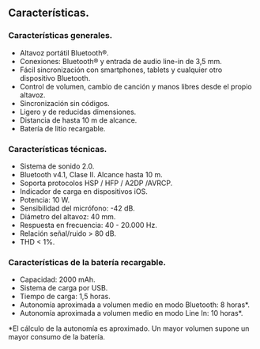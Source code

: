 ## Características.

### Características generales.
*	Altavoz portátil Bluetooth®.
*	Conexiones: Bluetooth® y entrada de audio line-in de 3,5 mm.
*	Fácil sincronización con smartphones, tablets y cualquier otro dispositivo Bluetooth.
*	Control de volumen, cambio de canción y manos libres desde el propio altavoz.
*	Sincronización sin códigos.
*	Ligero y de reducidas dimensiones.
*	Distancia de hasta 10 m de alcance.
*	Batería de litio recargable.

### Características técnicas.

*	Sistema de sonido 2.0.
*	Bluetooth v4.1, Clase II. Alcance hasta 10 m.
*	Soporta protocolos HSP / HFP / A2DP /AVRCP.
*	Indicador de carga en dispositivos iOS.
*	Potencia: 10 W.
*	Sensibilidad del micrófono: -42 dB.
*	Diámetro del altavoz: 40 mm.
*	Respuesta en frecuencia: 40 - 20.000 Hz.
*	Relación señal/ruido > 80 dB.
*	THD < 1%.

### Características de la batería recargable.
*	Capacidad: 2000 mAh.
*	Sistema de carga por USB.
*	Tiempo de carga: 1,5 horas.
*	Autonomía aproximada a volumen medio en modo Bluetooth: 8 horas*.
*	Autonomía aproximada a volumen medio en modo Line In: 10 horas*.

 *El cálculo de la autonomía es aproximado. Un mayor volumen supone un mayor consumo de la batería.

